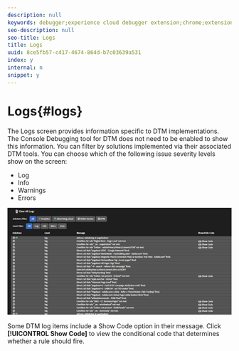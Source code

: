 ```yaml
---
description: null
keywords: debugger;experience cloud debugger extension;chrome;extension;logs
seo-description: null
seo-title: Logs
title: Logs
uuid: 8ce5fb57-c417-4674-864d-b7c03639a531
index: y
internal: n
snippet: y
---
```


# Logs{#logs}

 The Logs screen provides information specific to DTM implementations. The Console Debugging tool for DTM does not need to be enabled to show this information. You can filter by solutions implemented via their associated DTM tools. You can choose which of the following issue severity levels show on the screen:

* Log 
* Info 
* Warnings 
* Errors

![](assets/logs.jpg)

Some DTM log items include a Show Code option in their message. Click **[!UICONTROL Show Code]** to view the conditional code that determines whether a rule should fire. 
